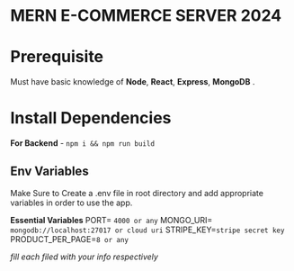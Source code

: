 ﻿# 
# MERN E-COMMERCE SERVER 2024

# Prerequisite

[](https://github.com/AyushK0204/mern-ecommerce-backend-2024#prerequisite)

Must have basic knowledge of  **Node**,  **React**,  **Express**,  **MongoDB**  .  

# Install Dependencies

[](https://github.com/AyushK0204/mern-ecommerce-backend-2024#install-dependencies)

**For Backend**  -  `npm i && npm run build`

## Env Variables

[](https://github.com/AyushK0204/mern-ecommerce-backend-2024#env-variables)

Make Sure to Create a .env file in root directory and add appropriate variables in order to use the app.

**Essential Variables**  PORT=  `4000 or any`  MONGO_URI=  `mongodb://localhost:27017 or cloud uri`  STRIPE_KEY=`stripe secret key`  PRODUCT_PER_PAGE=`8 or any`

_fill each filed with your info respectively_


